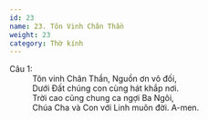 ```yaml
---
id: 23
name: 23. Tôn Vinh Chân Thần
weight: 23
category: Thờ kính
---
```

<dl><dt>Câu 1:</dt><dd data-verse="1">Tôn vinh Chân Thần, Nguồn ơn vô đối, <br/>Dưới Đất chúng con cùng hát khắp nơi. <br/>Trời cao cũng chung ca ngợi Ba Ngôi, <br/>Chúa Cha và Con với Linh muôn đời. A-men. </dd></dl>
